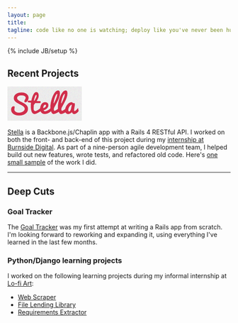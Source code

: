 ```yaml
---
layout: page
title:
tagline: code like no one is watching; deploy like you've never been hurt
---
```

{% include JB/setup %}

## Recent Projects

<img src="assets/images/stella.png" id="stella-logo">

[Stella](http://staging.stellahq.com/) is a Backbone.js/Chaplin app with a Rails 4 RESTful API. I worked on both the front- and back-end of this project during my [internship at Burnside Digital](events/2012/10/22/portland-code-school-week-one/). As part of a nine-person agile development team, I helped build out new features, wrote tests, and refactored old code. Here's [one small sample](code-samples/2013/03/02/fun-with-recursion/) of the work I did.

----------------------------
## Deep Cuts

### Goal Tracker
The [Goal Tracker](https://github.com/ribbitfix/goal-tracker) was my first attempt at writing a Rails app from scratch. I'm looking forward to reworking and expanding it, using everything I've learned in the last few months.

### Python/Django learning projects
I worked on the following learning projects during my informal internship at [Lo-fi Art](http://lofiart.com/):
- [Web Scraper](https://github.com/ribbitfix/web-scraper)
- [File Lending Library](https://github.com/ribbitfix/file-lending-library)
- [Requirements Extractor](https://github.com/ribbitfix/requirements-extractor)
